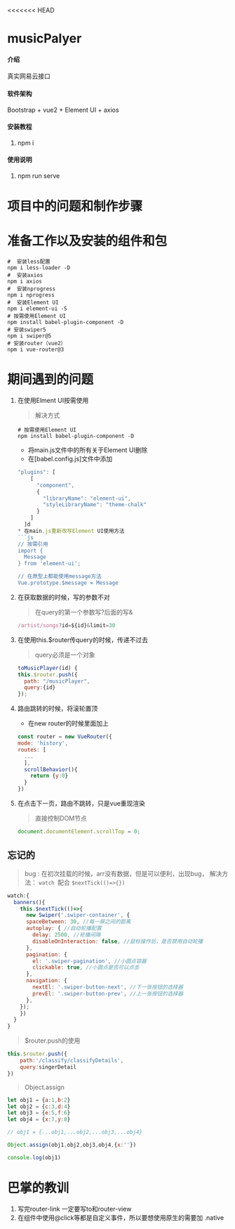 <<<<<<< HEAD
# musicPalyer

#### 介绍
真实网易云接口

#### 软件架构
  Bootstrap + vue2 + Element UI + axios

#### 安装教程
1.  npm i 

#### 使用说明
1.  npm run serve

# 项目中的问题和制作步骤

# 准备工作以及安装的组件和包
```shell
#  安装less配置
npm i less-loader -D
#  安装axios
npm i axios
#  安装nprogress
npm i nprogress
#  安装Element UI
npm i element-ui -S
# 按需使用Element UI
npm install babel-plugin-component -D
# 安装swiper5
npm i swiper@5
# 安装router（vue2）
npm i vue-router@3
```

# 期间遇到的问题

1. 在使用Elment UI按需使用
    >解决方式
    ```shell
    # 按需使用Element UI
    npm install babel-plugin-component -D
    ```
    * 将main.js文件中的所有关于Element UI删除
    * 在[babel.config.js]文件中添加
    ```js
    "plugins": [
        [
          "component",
          {
            "libraryName": "element-ui",
            "styleLibraryName": "theme-chalk"
          }
        ]
      ]d
    * 在main.js重新改写Element UI使用方法
    ```js
    // 按需引用
    import {
      Message
    } from 'element-ui';

    // 在原型上都能使用message方法
    Vue.prototype.$message = Message
    ```

2. 在获取数据的时候，写的参数不对
    >在query的第一个参数写?后面的写&
    ```js
    /artist/songs?id=${id}&limit=30
    ```

3. 在使用this.$router传query的时候，传递不过去
   >query必须是一个对象
    ```js
    toMusicPlayer(id) {
    this.$router.push({
      path: "/musicPlayer",
      query:{id}
    });
    ```

4. 路由跳转的时候，将滚轮置顶
   * 在new router的时候里面加上
    ```js
    const router = new VueRouter({
    mode: 'history',
    routes: [
      ...
      ],
      scrollBehavior(){
        return {y:0}
      }
    })
    ```

5. 在点击下一页，路由不跳转，只是vue重现渲染
    >直接控制DOM节点
    ```js
    document.documentElement.scrollTop = 0;
    ```

## 忘记的
>bug : 在初次挂载的时候，arr没有数据，但是可以便利，出现bug，
解决方法：
  `watch `配合 `$nextTick(()=>{})` 
```js
watch:{
  banners(){
    this.$nextTick(()=>{
      new Swiper('.swiper-container', {
      spaceBetween: 30, //每一屏之间的距离
      autoplay: { //自动轮播配置
        delay: 2500, //轮播间隔
        disableOnInteraction: false, //鼠标操作后，是否禁用自动轮播
      },
      pagination: {
        el: '.swiper-pagination', //小圆点容器
        clickable: true, //小圆点是否可以点击
      },
      navigation: {
        nextEl: '.swiper-button-next', //下一张按钮的选择器
        prevEl: '.swiper-button-prev', //上一张按钮的选择器
      },
    });
    })
  }
}
```
>$router.push的使用
```js
this.$router.push({
    path:'/classify/classifyDetails',
    query:singerDetail
})
```
>Object.assign
```js
let obj1 = {a:1,b:2}
let obj2 = {c:3,d:4}
let obj3 = {e:5,f:6}
let obj4 = {x:7,y:8}

// obj1 = {...obj1,...obj2,...obj3,...obj4}

Object.assign(obj1,obj2,obj3,obj4,{x:''})

console.log(obj1)
```


# 巴掌的教训
1. 写完router-link 一定要写to和router-view
2. 在组件中使用@click等都是自定义事件，所以要想使用原生的需要加 .native

